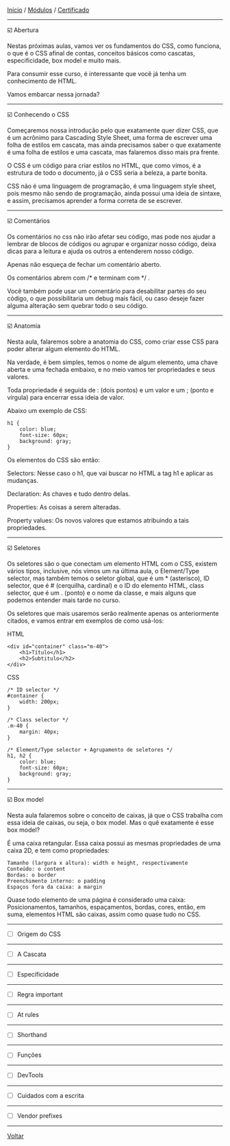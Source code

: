 [Início](https://github.com/Thalyalm/rocketseat-trilha-fundamentar) /
[Módulos](https://github.com/Thalyalm/rocketseat-trilha-fundamentar/tree/main/modulos) /
[Certificado](https://github.com/Thalyalm/rocketseat-trilha-fundamentar/tree/main/certificado)

---

:ballot_box_with_check: Abertura

Nestas próximas aulas, vamos ver os fundamentos do CSS, como funciona, o que é o CSS afinal de contas, conceitos básicos como cascatas, especificidade, box model e muito mais.

Para consumir esse curso, é interessante que você já tenha um conhecimento de HTML.

Vamos embarcar nessa jornada?

---

:ballot_box_with_check: Conhecendo o CSS

Começaremos nossa introdução pelo que exatamente quer dizer CSS, que é um acrônimo para Cascading Style Sheet, uma forma de escrever uma folha de estilos em cascata, mas ainda precisamos saber o que exatamente é uma folha de estilos e uma cascata, mas falaremos disso mais pra frente.

O CSS é um código para criar estilos no HTML, que como vimos, é a estrutura de todo o documento, já o CSS seria a beleza, a parte bonita.

CSS não é uma linguagem de programação, é uma linguagem style sheet, pois mesmo não sendo de programação, ainda possui uma ideia de sintaxe, e assim, precisamos aprender a forma correta de se escrever.

---

:ballot_box_with_check: Comentários

Os comentários no css não irão afetar seu código, mas pode nos ajudar a lembrar de blocos de códigos ou agrupar e organizar nosso código, deixa dicas para a leitura e ajuda os outros a entenderem nosso código.

Apenas não esqueça de fechar um comentário aberto.

Os comentários abrem com /* e terminam com */ .

Você também pode usar um comentário para desabilitar partes do seu código, o que possibilitaria um debug mais fácil, ou caso deseje fazer alguma alteração sem quebrar todo o seu código.

---

:ballot_box_with_check: Anatomia

Nesta aula, falaremos sobre a anatomia do CSS, como criar esse CSS para poder alterar algum elemento do HTML.

Na verdade, é bem simples, temos o nome de algum elemento, uma chave aberta e uma fechada embaixo, e no meio vamos ter propriedades e seus valores.

Toda propriedade é seguida de : (dois pontos) e um valor e um ; (ponto e vírgula) para encerrar essa ideia de valor.

Abaixo um exemplo de CSS:

    h1 {
        color: blue;
        font-size: 60px;
        background: gray;
    }

Os elementos do CSS são então:

Selectors: Nesse caso o h1, que vai buscar no HTML a tag h1 e aplicar as mudanças.

Declaration: As chaves e tudo dentro delas.

Properties: As coisas a serem alteradas.

Property values: Os novos valores que estamos atribuindo a tais propriedades.

---

:ballot_box_with_check: Seletores

Os seletores são o que conectam um elemento HTML com o CSS, existem vários tipos, inclusive, nós vimos um na última aula, o Element/Type selector, mas também temos o seletor global, que é um * (asterisco), ID selector, que é # (cerquilha, cardinal) e o ID do elemento HTML, class selector, que é um . (ponto) e o nome da classe, e mais alguns que podemos entender mais tarde no curso.

Os seletores que mais usaremos serão realmente apenas os anteriormente citados, e vamos entrar em exemplos de como usá-los:

HTML

    <div id="container" class="m-40">
        <h1>Título</h1>
        <h2>Subtitulo</h2>
    </div>

CSS

    /* ID selector */
    #container {
        width: 200px;
    }

    /* Class selector */
    .m-40 {
        margin: 40px;
    }

    /* Element/Type selector + Agrupamento de seletores */
    h1, h2 {
        color: blue;
        font-size: 60px;
        background: gray;
    }

---

:ballot_box_with_check: Box model

Nesta aula falaremos sobre o conceito de caixas, já que o CSS trabalha com essa ideia de caixas, ou seja, o box model. Mas o quê exatamente é esse box model?

É uma caixa retangular. Essa caixa possui as mesmas propriedades de uma caixa 2D, e tem como propriedades:

    Tamanho (largura x altura): width e height, respectivamente
    Conteúdo: o content
    Bordas: o border
    Preenchimento interno: o padding
    Espaços fora da caixa: a margin

Quase todo elemento de uma página é considerado uma caixa: Posicionamentos, tamanhos, espaçamentos, bordas, cores, então, em suma, elementos HTML são caixas, assim como quase tudo no CSS.

---

- [ ] Origem do CSS

---

- [ ] A Cascata

---

- [ ] Especificidade

---

- [ ] Regra important

---

- [ ] At rules

---

- [ ] Shorthand

---

- [ ] Funções

---

- [ ] DevTools

---

- [ ] Cuidados com a escrita

---

- [ ] Vendor prefixes

---

[Voltar](https://github.com/Thalyalm/rocketseat-trilha-fundamentar/tree/main/modulos/guia-estelar-de-css)